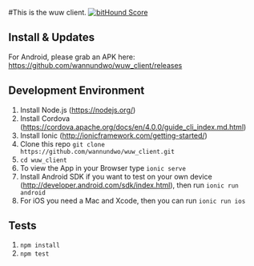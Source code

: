 #This is the wuw client.
[![bitHound Score](https://www.bithound.io/github/wannundwo/wuw_client/badges/score.svg)](https://www.bithound.io/github/wannundwo/wuw_client)

## Install & Updates
For Android, please grab an APK here: https://github.com/wannundwo/wuw_client/releases

## Development Environment
1. Install Node.js (https://nodejs.org/)
2. Install Cordova (https://cordova.apache.org/docs/en/4.0.0/guide_cli_index.md.html)
3. Install Ionic (http://ionicframework.com/getting-started/)
4. Clone this repo `git clone https://github.com/wannundwo/wuw_client.git`
5. `cd wuw_client`
6. To view the App in your Browser type `ionic serve`
7. Install Android SDK if you want to test on your own device (http://developer.android.com/sdk/index.html), then run `ionic run android`
8. For iOS you need a Mac and Xcode, then you can run `ionic run ios`

## Tests
1. `npm install`
2. `npm test`
